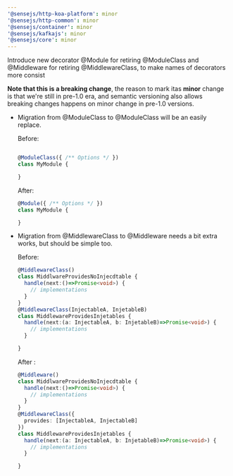 ```yaml
---
'@sensejs/http-koa-platform': minor
'@sensejs/http-common': minor
'@sensejs/container': minor
'@sensejs/kafkajs': minor
'@sensejs/core': minor
---
```


Introduce new decorator @Module for retiring @ModuleClass and @Middleware
for retiring @MiddlewareClass, to make names of decorators more consist

**Note that this is a breaking change**, the reason to mark itas **minor**
change is that we're still in pre-1.0 era, and semantic versioning also
allows breaking changes happens on minor change in pre-1.0 versions.

-   Migration from @ModuleClass to @ModuleClass will be an easily replace.

    Before:

    ```ts

    @ModuleClass({ /** Options */ })
    class MyModule {

    }

    ```

    After:
    ```ts
    @Module({ /** Options */ })
    class MyModule {

    }
    ```

-   Migration from @MiddlewareClass to @Middleware needs a bit extra works,
    but should be simple too.

    Before:

    ```ts
    @MiddlewareClass()
    class MiddlwareProvidesNoInjecdtable {
      handle(next:()=>Promise<void>) {
        // implementations
      }
    }
    @MiddlewareClass(InjectableA, InjetableB)
    class MiddlewareProvidesInjetables {
      handle(next:(a: InjectableA, b: InjetableB)=>Promise<void>) {
        // implementations
      }

    }
    ```
    After :

    ```ts
    @Middleware()
    class MiddlwareProvidesNoInjecdtable {
      handle(next:()=>Promise<void>) {
        // implementations
      }
    }
    @MiddlewareClass({
      provides: [InjectableA, InjectableB]
    })
    class MiddlewareProvidesInjetables {
      handle(next:(a: InjectableA, b: InjetableB)=>Promise<void>) {
        // implementations
      }

    }
    ```
